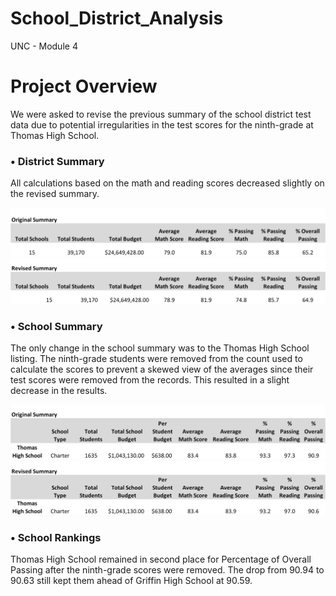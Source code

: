 # School_District_Analysis
UNC - Module 4

# Project Overview
We were asked to revise the previous summary of the school district test data due to potential irregularities in the test scores for the ninth-grade at Thomas High School.


### •	District Summary
All calculations based on the math and reading scores decreased slightly on the revised summary.  

<img src="Resources/osds.png">  

<img src="Resources/rsds.png">


### •	School Summary
The only change in the school summary was to the Thomas High School listing.  The ninth-grade students were removed from the count used to calculate the scores to prevent a skewed view of the averages since their test scores were removed from the records.  This resulted in a slight decrease in the results.

<img src="Resources/osths.png">

<img src="Resources/rsths.png">


### •	School Rankings
Thomas High School remained in second place for Percentage of Overall Passing after the ninth-grade scores were removed.  The drop from 90.94 to 90.63 still kept them ahead of Griffin High School at 90.59.
